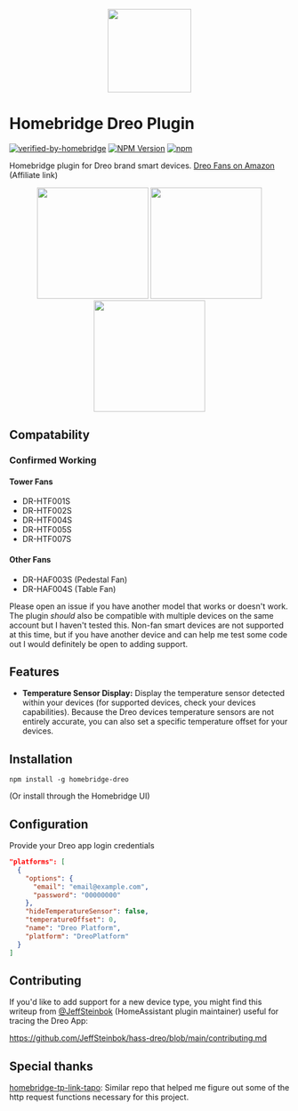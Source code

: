 <p align="center">
  <img src="https://play-lh.googleusercontent.com/8qg4gA2ZhxBNPPSlp3zT4Z54Meh-emx-JXs8M0H78_4ExRA1qE0aNpO00bI_2lbWo5g=w480-h960-rw" width=150>
</p>

# Homebridge Dreo Plugin
[![verified-by-homebridge](https://badgen.net/badge/homebridge/verified/purple)](https://github.com/homebridge/homebridge/wiki/Verified-Plugins)
[![NPM Version](https://img.shields.io/npm/v/homebridge-dreo.svg)](https://www.npmjs.com/package/homebridge-dreo)
[![npm](https://img.shields.io/npm/dt/homebridge-dreo)](https://www.npmjs.com/package/homebridge-dreo)

Homebridge plugin for Dreo brand smart devices. [Dreo Fans on Amazon](https://www.amazon.com/s?k=Dreo+Smart+Fan&linkCode=ll2&tag=zyonse-20&linkId=45e21dea18d40bc4d1d9244334dae1fe&language=en_US&ref_=as_li_ss_tl) (Affiliate link)
<p align="center">
  <img src="https://github.com/zyonse/homebridge-dreo/assets/28782587/7cd2578d-48a3-47bd-a5ed-dca129a02f91" width=200>
  <img src="https://github.com/zyonse/homebridge-dreo/assets/28782587/1f1d85e6-5bbf-46b5-be7f-6edf95727327" width=200>
  <img src="https://github.com/zyonse/homebridge-dreo/assets/28782587/d5095dd8-3dbe-4f31-9309-1b37c6f62eeb" width=200>
</p>

## Compatability
### Confirmed Working
#### Tower Fans
* DR-HTF001S
* DR-HTF002S
* DR-HTF004S
* DR-HTF005S
* DR-HTF007S
#### Other Fans
* DR-HAF003S (Pedestal Fan)
* DR-HAF004S (Table Fan)

Please open an issue if you have another model that works or doesn't work. The plugin *should* also be compatible with multiple devices on the same account but I haven't tested this. Non-fan smart devices are not supported at this time, but if you have another device and can help me test some code out I would definitely be open to adding support.

## Features
- **Temperature Sensor Display:** Display the temperature sensor detected within your devices (for supported devices, check your devices capabilities). Because the Dreo devices temperature sensors are not entirely accurate, you can also set a specific temperature offset for your devices.

## Installation
```
npm install -g homebridge-dreo
```

(Or install through the Homebridge UI)

## Configuration
Provide your Dreo app login credentials
```json
"platforms": [
  {
    "options": {
      "email": "email@example.com",
      "password": "00000000"
    },
    "hideTemperatureSensor": false,
    "temperatureOffset": 0,
    "name": "Dreo Platform",
    "platform": "DreoPlatform"
  }
]
```

## Contributing
If you'd like to add support for a new device type, you might find this writeup from [@JeffSteinbok](https://github.com/JeffSteinbok) (HomeAssistant plugin maintainer) useful for tracing the Dreo App:

https://github.com/JeffSteinbok/hass-dreo/blob/main/contributing.md

## Special thanks
[homebridge-tp-link-tapo](https://github.com/RaresAil/homebridge-tp-link-tapo): Similar repo that helped me figure out some of the http request functions necessary for this project.
